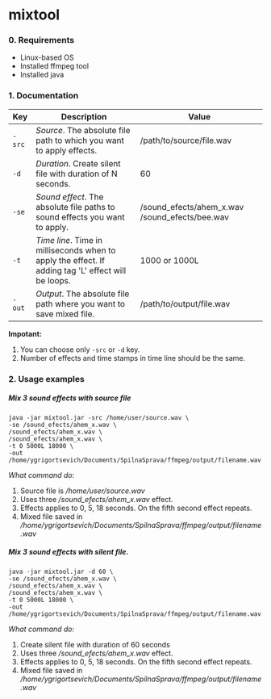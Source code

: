# mixtool

### 0. Requirements
- Linux-based OS
- Installed ffmpeg tool
- Installed java

### 1. Documentation

|      Key   | Description   | Value |
|------------|-------------| -----|
| `-src`     | *Source*. The absolute file path to which you want to apply effects.| /path/to/source/file.wav |
| `-d`       | *Duration*. Create silent file with duration of N seconds.     |   60 |
| `-se`      | *Sound effect*. The absolute file paths to sound effects you want to apply.     |    /sound_efects/ahem_x.wav /sound_efects/bee.wav |
| `-t`       | *Time line*. Time in milliseconds when to apply the effect. If adding tag 'L' effect will be loops.    |    1000 or 1000L |
| `-out`     | *Output*. The absolute file path where you want to save mixed file.     |    /path/to/output/file.wav |

**Impotant:** 
1. You can choose only `-src` or `-d` key. 
2. Number of effects and time stamps in time line should be the same.

### 2. Usage examples
##### Mix 3 sound effects with source file
```
java -jar mixtool.jar -src /home/user/source.wav \
-se /sound_efects/ahem_x.wav \
/sound_efects/ahem_x.wav \
/sound_efects/ahem_x.wav \
-t 0 5000L 18000 \
-out /home/ygrigortsevich/Documents/SpilnaSprava/ffmpeg/output/filename.wav
```
*What command do:* <br>
1. Source file is */home/user/source.wav*<br>
2. Uses three */sound_efects/ahem_x.wav* effect.<br>
3. Effects applies to 0, 5, 18 seconds. On the fifth second effect repeats.<br>
4. Mixed file saved in */home/ygrigortsevich/Documents/SpilnaSprava/ffmpeg/output/filename.wav*<br>

##### Mix 3 sound effects with silent file.
```
java -jar mixtool.jar -d 60 \
-se /sound_efects/ahem_x.wav \
/sound_efects/ahem_x.wav \
/sound_efects/ahem_x.wav \
-t 0 5000L 18000 \
-out /home/ygrigortsevich/Documents/SpilnaSprava/ffmpeg/output/filename.wav
```
*What command do:*<br>
1. Create silent file with duration of 60 seconds <br>
2. Uses three */sound_efects/ahem_x.wav* effect. <br>
3. Effects applies to 0, 5, 18 seconds. On the fifth second effect repeats. <br>
4. Mixed file saved in */home/ygrigortsevich/Documents/SpilnaSprava/ffmpeg/output/filename.wav*<br>